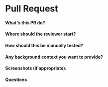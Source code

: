 # Pull Request


#### What's this PR do?


#### Where should the reviewer start?


#### How should this be manually tested?


#### Any background context you want to provide?


#### Screenshots (if appropriate):


#### Questions
